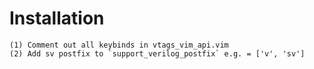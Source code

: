 # Installation
    (1) Comment out all keybinds in vtags_vim_api.vim
    (2) Add sv postfix to `support_verilog_postfix` e.g. = ['v', 'sv']
